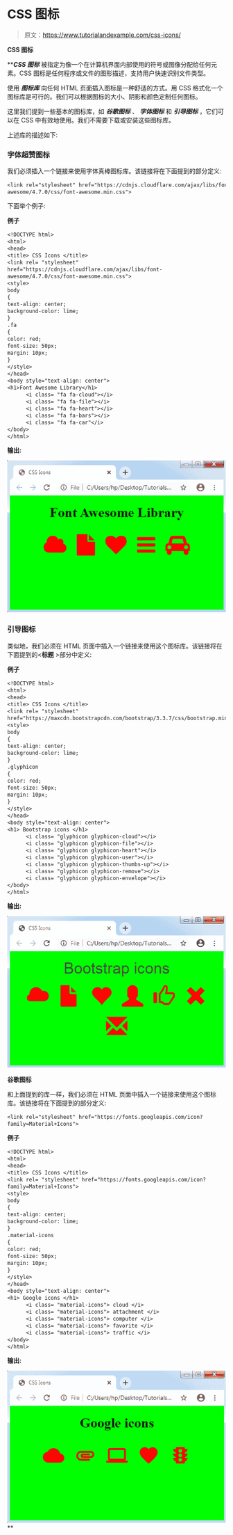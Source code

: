 # CSS 图标

> 原文：<https://www.tutorialandexample.com/css-icons/>

**CSS 图标**

 *****CSS 图标*** 被指定为像一个在计算机界面内部使用的符号或图像分配给任何元素。CSS 图标是任何程序或文件的图形描述，支持用户快速识别文件类型。

使用 ***图标库*** 向任何 HTML 页面插入图标是一种舒适的方式。用 CSS 格式化一个图标库是可行的。我们可以根据图标的大小、阴影和颜色定制任何图标。

这里我们提到一些基本的图标库，如 ***谷歌图标*** 、 ***字体图标*** 和 ***引导图标*** ，它们可以在 CSS 中有效地使用。我们不需要下载或安装这些图标库。

上述库的描述如下:

### 字体超赞图标

我们必须插入一个链接来使用字体真棒图标库。该链接将在下面提到的部分定义:

```
<link rel="stylesheet" href="https://cdnjs.cloudflare.com/ajax/libs/font-awesome/4.7.0/css/font-awesome.min.css">    
```

下面举个例子:

**例子**

```
<!DOCTYPE html>  
<html>  
<head>  
<title> CSS Icons </title> 
<link rel= "stylesheet" href="https://cdnjs.cloudflare.com/ajax/libs/font-awesome/4.7.0/css/font-awesome.min.css">  
<style> 
body
{ 
text-align: center; 
background-color: lime; 
} 
.fa
{ 
color: red; 
font-size: 50px; 
margin: 10px; 
} 
</style> 
</head>  
<body style="text-align: center">  
<h1>Font Awesome Library</h1> 
      <i class= "fa fa-cloud"></i>  
      <i class= "fa fa-file"></i>  
      <i class= "fa fa-heart"></i>  
      <i class= "fa fa-bars"></i>  
      <i class= "fa fa-car"</i>  
</body>  
</html>   
```

**输出:**

![CSS Icons](img/36d9918c987014fbca894ca5369ba4fb.png)

### 引导图标

类似地，我们必须在 HTML 页面中插入一个链接来使用这个图标库。该链接将在下面提到的<**标题** >部分中定义:

<link>

**例子**

```
<!DOCTYPE html>  
<html>  
<head>  
<title> CSS Icons </title> 
<link rel= "stylesheet"  
href="https://maxcdn.bootstrapcdn.com/bootstrap/3.3.7/css/bootstrap.min.css"> 
<style> 
body
{ 
text-align: center; 
background-color: lime; 
} 
.glyphicon
{ 
color: red; 
font-size: 50px; 
margin: 10px; 
} 
</style> 
</head>  
<body style="text-align: center">  
<h1> Bootstrap icons </h1> 
      <i class= "glyphicon glyphicon-cloud"></i>  
      <i class= "glyphicon glyphicon-file"></i>  
      <i class= "glyphicon glyphicon-heart"></i>  
      <i class= "glyphicon glyphicon-user"></i>  
      <i class= "glyphicon glyphicon-thumbs-up"></i>  
      <i class= "glyphicon glyphicon-remove"></i> 
      <i class= "glyphicon glyphicon-envelope"></i>     
</body>  
</html>   
```

**输出:**

![CSS Icons](img/311f918916dff4e29cb64ea313d4dccd.png)

**谷歌图标**

和上面提到的库一样，我们必须在 HTML 页面中插入一个链接来使用这个图标库。该链接将在下面提到的部分定义:

```
<link rel="stylesheet" href="https://fonts.googleapis.com/icon?family=Material+Icons"> 
```

**例子**

```
<!DOCTYPE html>  
<html>  
<head>  
<title> CSS Icons </title> 
<link rel= "stylesheet" href="https://fonts.googleapis.com/icon?family=Material+Icons"> 
<style> 
body
{ 
text-align: center; 
background-color: lime; 
} 
.material-icons
{ 
color: red; 
font-size: 50px; 
margin: 10px; 
} 
</style> 
</head>  
<body style="text-align: center">  
<h1> Google icons </h1> 
      <i class= "material-icons"> cloud </i>  
      <i class= "material-icons"> attachment </i>  
      <i class= "material-icons"> computer </i>  
      <i class= "material-icons"> favorite </i>  
      <i class= "material-icons"> traffic </i>    
</body>  
</html>   
```

**输出:**

![CSS Icons](img/2acfe51143b12d25d8611164c96e6d65.png)**